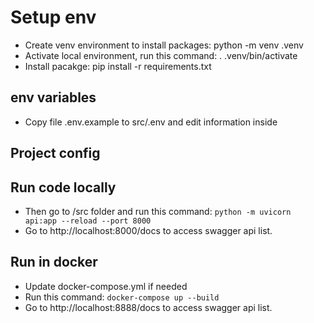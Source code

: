 # Setup env

- Create venv environment to install packages: python -m venv .venv 
- Activate local environment, run this command: . .venv/bin/activate
- Install pacakge: pip install -r requirements.txt


## env variables
- Copy file .env.example to  src/.env and edit information inside

## Project config


## Run code locally

- Then go to /src folder and run this command: `python -m uvicorn api:app --reload --port 8000`
- Go to http://localhost:8000/docs to access swagger api list.

## Run in docker
- Update docker-compose.yml if needed
- Run this command: `docker-compose up --build`
- Go to http://localhost:8888/docs to access swagger api list.

